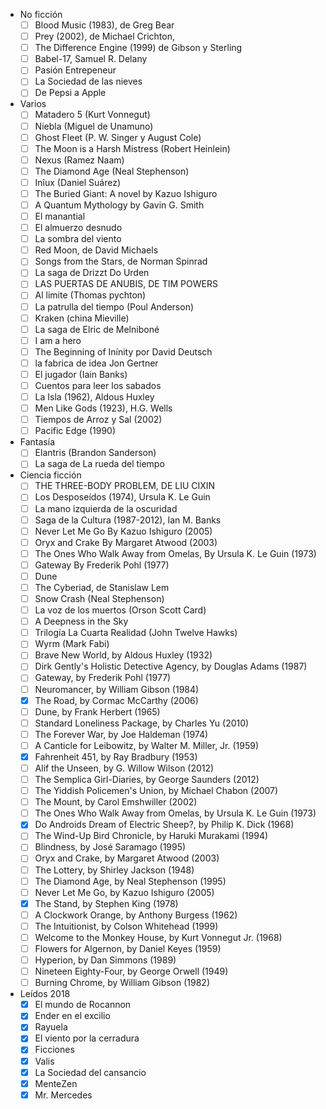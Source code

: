 - No ficción
  + [ ] Blood Music (1983), de Greg Bear
  + [ ] Prey (2002), de Michael Crichton,
  + [ ] The Difference Engine (1999) de Gibson y Sterling
  + [ ] Babel-17, Samuel R. Delany
  + [ ] Pasión Entrepeneur
  + [ ] La Sociedad de las nieves
  + [ ] De Pepsi a Apple
- Varios
  + [ ] Matadero 5 (Kurt Vonnegut)
  + [ ] Niebla (Miguel de Unamuno)
  + [ ] Ghost Fleet (P. W. Singer y August Cole)
  + [ ] The Moon is a Harsh Mistress (Robert Heinlein)
  + [ ] Nexus (Ramez Naam)
  + [ ] The Diamond Age (Neal Stephenson)
  + [ ] Inîux (Daniel Suárez)
  + [ ] The Buried Giant: A novel by Kazuo Ishiguro
  + [ ] A Quantum Mythology by Gavin G. Smith
  + [ ] El manantial
  + [ ] El almuerzo desnudo
  + [ ] La sombra del viento
  + [ ] Red Moon, de David Michaels
  + [ ] Songs from the Stars, de Norman Spinrad
  + [ ] La saga de Drizzt Do Urden
  + [ ] LAS PUERTAS DE ANUBIS, DE TIM POWERS
  + [ ] Al limite (Thomas pychton)
  + [ ] La patrulla del tiempo (Poul Anderson)
  + [ ] Kraken (china Mieville)
  + [ ] La saga de Elric de Melniboné
  + [ ] I am a hero
  + [ ] The Beginning of Inínity por David Deutsch
  + [ ] la fabrica de idea Jon Gertner
  + [ ] El jugador (Iain Banks)
  + [ ] Cuentos para leer los sabados
  + [ ] La Isla (1962), Aldous Huxley
  + [ ] Men Like Gods (1923), H.G. Wells
  + [ ] Tiempos de Arroz y Sal (2002)
  + [ ] Pacific Edge (1990)
- Fantasía
  + [ ] Elantris (Brandon Sanderson)
  + [ ] La saga de La rueda del tiempo
- Ciencia ficción
  + [ ] THE THREE-BODY PROBLEM, DE LIU CIXIN
  + [ ] Los Desposeídos (1974), Ursula K. Le Guin
  + [ ] La mano izquierda de la oscuridad
  + [ ] Saga de la Cultura (1987-2012), Ian M. Banks
  + [ ] Never Let Me Go By Kazuo Ishiguro (2005)
  + [ ] Oryx and Crake By Margaret Atwood (2003)
  + [ ] The Ones Who Walk Away from Omelas, By Ursula K. Le Guin (1973)
  + [ ] Gateway By Frederik Pohl (1977)
  + [ ] Dune
  + [ ] The Cyberiad, de Stanislaw Lem
  + [ ] Snow Crash (Neal Stephenson)
  + [ ] La voz de los muertos (Orson Scott Card)
  + [ ] A Deepness in the Sky
  + [ ] Trilogía La Cuarta Realidad (John Twelve Hawks)
  + [ ] Wyrm (Mark Fabi)
  + [ ] Brave New World, by Aldous Huxley (1932)
  + [ ] Dirk Gently's Holistic Detective Agency, by Douglas Adams (1987)
  + [ ] Gateway, by Frederik Pohl (1977)
  + [ ] Neuromancer, by William Gibson (1984)
  + [X] The Road, by Cormac McCarthy (2006)
  + [ ] Dune, by Frank Herbert (1965)
  + [ ] Standard Loneliness Package, by Charles Yu (2010)
  + [ ] The Forever War, by Joe Haldeman (1974)
  + [ ] A Canticle for Leibowitz, by Walter M. Miller, Jr. (1959)
  + [X] Fahrenheit 451, by Ray Bradbury (1953)
  + [ ] Alif the Unseen, by G. Willow Wilson (2012)
  + [ ] The Semplica Girl-Diaries, by George Saunders (2012)
  + [ ] The Yiddish Policemen's Union, by Michael Chabon (2007)
  + [ ] The Mount, by Carol Emshwiller (2002)
  + [ ] The Ones Who Walk Away from Omelas, by Ursula K. Le Guin (1973)
  + [X] Do Androids Dream of Electric Sheep?, by Philip K. Dick (1968)
  + [ ] The Wind-Up Bird Chronicle, by Haruki Murakami (1994)
  + [ ] Blindness, by José Saramago (1995)
  + [ ] Oryx and Crake, by Margaret Atwood (2003)
  + [ ] The Lottery, by Shirley Jackson (1948)
  + [ ] The Diamond Age, by Neal Stephenson (1995)
  + [ ] Never Let Me Go, by Kazuo Ishiguro (2005)
  + [X] The Stand, by Stephen King (1978)
  + [ ] A Clockwork Orange, by Anthony Burgess (1962)
  + [ ] The Intuitionist, by Colson Whitehead (1999)
  + [ ] Welcome to the Monkey House, by Kurt Vonnegut Jr. (1968)
  + [ ] Flowers for Algernon, by Daniel Keyes (1959)
  + [ ] Hyperion, by Dan Simmons (1989)
  + [ ] Nineteen Eighty-Four, by George Orwell (1949)
  + [ ] Burning Chrome, by William Gibson (1982)
- Leídos 2018
  + [X] El mundo de Rocannon
  + [X] Ender en el excilio
  + [X] Rayuela
  + [X] El viento por la cerradura
  + [X] Ficciones
  + [X] Valis
  + [X] La Sociedad del cansancio
  + [X] MenteZen
  + [X] Mr. Mercedes